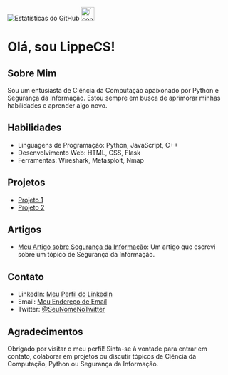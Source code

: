 ![Estatísticas do GitHub](https://github-readme-stats.vercel.app/api?username=filippecs&show_icons=true&count_private=true)
<img src="https://www.python.org/static/community_logos/python-logo-generic.svg" alt="Ícone do Python" width="30">




# Olá, sou LippeCS!

## Sobre Mim
Sou um entusiasta de Ciência da Computação apaixonado por Python e Segurança da Informação. Estou sempre em busca de aprimorar minhas habilidades e aprender algo novo. 

## Habilidades
- Linguagens de Programação: Python, JavaScript, C++
- Desenvolvimento Web: HTML, CSS, Flask
- Ferramentas: Wireshark, Metasploit, Nmap

## Projetos
- [Projeto 1](link-para-o-projeto-1)
- [Projeto 2](link-para-o-projeto-2)

## Artigos
- [Meu Artigo sobre Segurança da Informação](link-para-o-artigo): Um artigo que escrevi sobre um tópico de Segurança da Informação.

## Contato
- LinkedIn: [Meu Perfil do LinkedIn]()
- Email: [Meu Endereço de Email]()
- Twitter: [@SeuNomeNoTwitter]()

## Agradecimentos
Obrigado por visitar o meu perfil! Sinta-se à vontade para entrar em contato, colaborar em projetos ou discutir tópicos de Ciência da Computação, Python ou Segurança da Informação.




